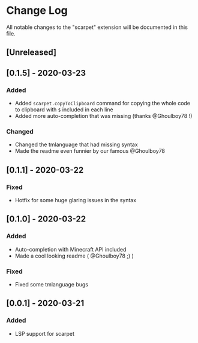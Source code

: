 # Change Log

All notable changes to the "scarpet" extension will be documented in this file.

## [Unreleased]

## [0.1.5] - 2020-03-23
### Added
- Added `scarpet.copyToClipboard` command for copying the whole code to clipboard with `$` included in each line
- Added more auto-completion that was missing (thanks @Ghoulboy78 !)

### Changed
- Changed the tmlanguage that had missing syntax
- Made the readme even funnier by our famous @Ghoulboy78

## [0.1.1] - 2020-03-22
### Fixed
- Hotfix for some huge glaring issues in the syntax

## [0.1.0] - 2020-03-22
### Added
- Auto-completion with Minecraft API included
- Made a cool looking readme ( @Ghoulboy78 ;) )

### Fixed
- Fixed some tmlanguage bugs

## [0.0.1] - 2020-03-21
### Added
- LSP support for scarpet